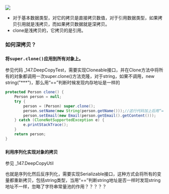 ![](C:\Projects\TinyTank\app\src\main\assets\QAndA\1-100\img\深拷贝vs浅拷贝.png.jpg)

- 对于基本数据类型，对它的拷贝是直接拷贝数值，对于引用数据类型，如果拷贝引用就是浅拷贝，而如果拷贝数据就是深拷贝。
- clone是浅拷贝的，它拷贝的是引用。

### 如何深拷贝？

### `将super.clone()应用到所有对象上。`

参见代码 _147.DeepCopyTest，需要实现Cloneable接口，并在Clone方法中将所有的对象都调用一次super.clone()方法克隆，对于string，如果不调用，new string("***")，那么用“==”判断时候发现内存地址是一样的

```java
protected Person clone() {
	Person person = null;
	try {
		person = (Person) super.clone();
		person.setName(new String(person.getName()));//这行代码加上后用“==”判断内存地址就会不一样
		person.setEmail(new Email(person.getEmail().getContent()));
	} catch (CloneNotSupportedException e) {
		e.printStackTrace();
	}
	return person;
}
```



### `利用序列化实现对象的拷贝`

参见 _147.DeepCopyUtil  

也就是序列化然后反序列化，需要实现Serializable接口，这种方式会将所有的变量都重新拷贝，包括string类型，当用“==”判断string地址是否一样时发现string地址不一样，忽略了字符串常量池的作用？？？？？


